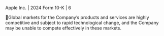 Apple Inc. | 2024 Form 10-K | 6

Global  markets  for  the  Company’s  products  and  services  are  highly  competitive  and  subject  to  rapid  technological
change, and the Company may be unable to compete effectively in these markets.